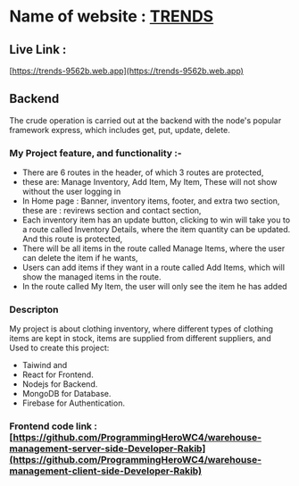 # Name of website : [TRENDS](https://trends-9562b.web.app) 

## Live Link :
 [https://trends-9562b.web.app](https://trends-9562b.web.app) 

## Backend
The crude operation is carried out at the backend with the node's popular framework express, which includes get, put, update, delete.

### My Project feature, and functionality :-
-   There are 6 routes in the header, of which 3 routes are protected, 
-   these are: Manage Inventory, Add Item, My Item, These will not show without the user logging in
-   In Home page : Banner, inventory items, footer, and extra two section, these are : revirews section and contact section,
-   Each inventory item has an update button, clicking to win will take you to a route called Inventory Details, where the item quantity can be updated.  And this route is protected,
-   There will be all items in the route called Manage Items, where the user can delete the item if he wants,
-   Users can add items if they want in a route called Add Items, which will show the managed items in the route.
-   In the route called My Item, the user will only see the item he has added

### Descripton 
My project is about clothing inventory, where different types of clothing items are kept in stock, items are supplied from different suppliers,
and Used to create this project: 
- Taiwind and
- React for Frontend.
- Nodejs for Backend.
- MongoDB for Database.
- Firebase for Authentication.

### Frontend code link :  [https://github.com/ProgrammingHeroWC4/warehouse-management-server-side-Developer-Rakib](https://github.com/ProgrammingHeroWC4/warehouse-management-client-side-Developer-Rakib) 



